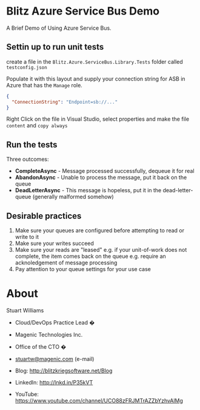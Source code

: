 # Blitz Azure Service Bus Demo

A Brief Demo of Using Azure Service Bus.

## Settin up to run unit tests

create a file in the `Blitz.Azure.ServiceBus.Library.Tests` folder called `testconfig.json`

Populate it with this layout and supply your connection string for ASB in Azure that has the `Manage` role.

```json
{
  "ConnectionString": "Endpoint=sb://..."
}
```

Right Click on the file in Visual Studio, select properties and make the file `content` and `copy always`

## Run the tests

Three outcomes:
* **CompleteAsync** - Message processed successfully, dequeue it for real
* **AbandonAsync** - Unable to process the message, put it back on the queue
* **DeadLetterAsync** - This message is hopeless, put it in the dead-letter-queue (generally malformed somehow)

## Desirable practices

1. Make sure your queues are configured before attempting to read or write to it
2. Make sure your writes succeed 
3. Make sure your reads are "leased" e.g. if your unit-of-work does not complete, the item comes back on the queue e.g. require an acknoledgement of message processing
4. Pay attention to your queue settings for your use case
 
# About 

Stuart Williams

* Cloud/DevOps Practice Lead
�
* Magenic Technologies Inc.
* Office of the CTO
�
* <a href="mailto:stuartw@magenic.com" target="_blank">stuartw@magenic.com</a> (e-mail)

* Blog: <a href="https://blitzkriegsoftware.azurewebsites.net/Blog" target="_blank">http://blitzkriegsoftware.net/Blog</a> 
* LinkedIn: <a href="http://lnkd.in/P35kVT" target="_blank">http://lnkd.in/P35kVT</a> 

* YouTube: <a href="https://www.youtube.com/channel/UCO88zFRJMTrAZZbYzhvAlMg" target="_blank">https://www.youtube.com/channel/UCO88zFRJMTrAZZbYzhvAlMg</a> 
